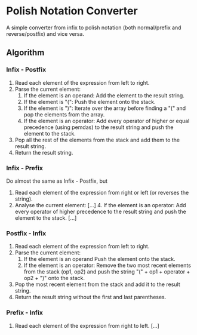# Polish Notation Converter

A simple converter from infix to polish notation (both normal/prefix and reverse/postfix) and vice versa.

## Algorithm
### Infix - Postfix
 1. Read each element of the expression from left to right.
 2. Parse the current element:
	 1. If the element is an operand: Add the element to the result string.
	 2. If the element is "(": Push the element onto the stack.
	 3. If the element is ")": Iterate over the array before finding a "(" and pop the elements from the array.
	 4. If the element is an operator: Add every operator of higher or equal precedence (using pemdas) to the result string and push the element to the stack.
 3. Pop all the rest of the elements from the stack and add them to the result string.
 4. Return the result string.

### Infix - Prefix
Do almost the same as Infix - Postfix, but
 1. Read each element of the expression from right or left (or reverses the string). 
 2. Analyse the current element:
	 [...]
	 4. If the element is an operator: Add every operator of higher precedence to the result string and push the element to the stack.
	 [...]

### Postfix - Infix
 1. Read each element of the expression from left to right.
 2. Parse the current element:
	 1. If the element is an operand Push the element onto the stack.
	 2. If the element is an operator: Remove the two most recent elements from the stack (op1, op2) and push the string "(" + op1 + operator + op2 + ")" onto the stack. 
3. Pop the most recent element from the stack and add it to the result string.
 4. Return the result string without the first and last parentheses.

### Prefix - Infix
 1. Read each element of the expression from right to left.
[...]